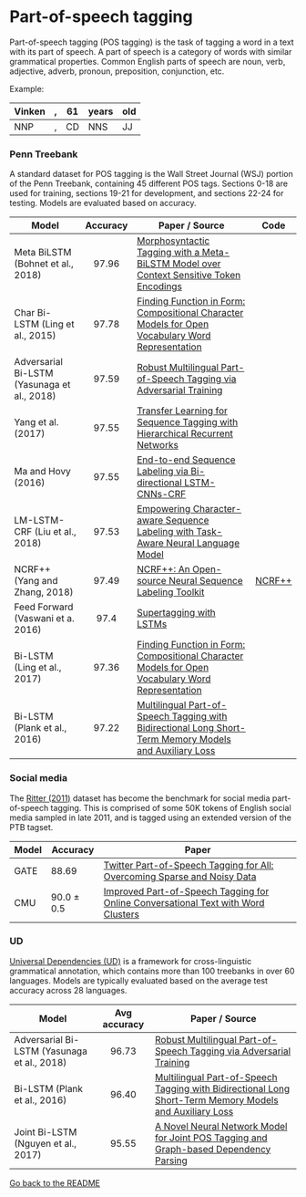 # Part-of-speech tagging

Part-of-speech tagging (POS tagging) is the task of tagging a word in a text with its part of speech.
A part of speech is a category of words with similar grammatical properties. Common English
parts of speech are noun, verb, adjective, adverb, pronoun, preposition, conjunction, etc.

Example: 

| Vinken | , | 61 | years | old |
| --- | ---| --- | --- | --- |
| NNP | , | CD | NNS | JJ |

### Penn Treebank

A standard dataset for POS tagging is the Wall Street Journal (WSJ) portion of the Penn Treebank, containing 45 
different POS tags. Sections 0-18 are used for training, sections 19-21 for development, and sections 
22-24 for testing. Models are evaluated based on accuracy.

| Model           | Accuracy  |  Paper / Source | Code |
| ------------- | :-----:| --- | --- |
| Meta BiLSTM (Bohnet et al., 2018) | 97.96 | [Morphosyntactic Tagging with a Meta-BiLSTM Model over Context Sensitive Token Encodings](https://arxiv.org/abs/1805.08237) | |
| Char Bi-LSTM (Ling et al., 2015) | 97.78 | [Finding Function in Form: Compositional Character Models for Open Vocabulary Word Representation](https://www.aclweb.org/anthology/D/D15/D15-1176.pdf) | |
| Adversarial Bi-LSTM (Yasunaga et al., 2018) | 97.59 | [Robust Multilingual Part-of-Speech Tagging via Adversarial Training](https://arxiv.org/abs/1711.04903) | |
| Yang et al. (2017) | 97.55 | [Transfer Learning for Sequence Tagging with Hierarchical Recurrent Networks](https://arxiv.org/abs/1703.06345) | |
| Ma and Hovy (2016) | 97.55 | [End-to-end Sequence Labeling via Bi-directional LSTM-CNNs-CRF](https://arxiv.org/abs/1603.01354) | |
| LM-LSTM-CRF (Liu et al., 2018)| 97.53 | [Empowering Character-aware Sequence Labeling with Task-Aware Neural Language Model](https://arxiv.org/pdf/1709.04109.pdf) | |
| NCRF++ (Yang and Zhang, 2018)| 97.49 | [NCRF++: An Open-source Neural Sequence Labeling Toolkit](http://www.aclweb.org/anthology/P18-4013) | [NCRF++](https://github.com/jiesutd/NCRFpp) |
| Feed Forward (Vaswani et a. 2016) | 97.4 | [Supertagging with LSTMs](https://aclweb.org/anthology/N/N16/N16-1027.pdf) | |
| Bi-LSTM (Ling et al., 2017) | 97.36 | [Finding Function in Form: Compositional Character Models for Open Vocabulary Word Representation](https://www.aclweb.org/anthology/D/D15/D15-1176.pdf) | | 
| Bi-LSTM (Plank et al., 2016) | 97.22 | [Multilingual Part-of-Speech Tagging with Bidirectional Long Short-Term Memory Models and Auxiliary Loss](https://arxiv.org/abs/1604.05529) | |


### Social media

The [Ritter (2011)](https://aclanthology.coli.uni-saarland.de/papers/D11-1141/d11-1141) dataset has become the benchmark for social media part-of-speech tagging. This is comprised of  some 50K tokens of English social media sampled in late 2011, and is tagged using an extended version of the PTB tagset.

| Model | Accuracy | Paper |
| --- | --- | ---|
| GATE  | 88.69 | [Twitter Part-of-Speech Tagging for All: Overcoming Sparse and Noisy Data](https://aclanthology.coli.uni-saarland.de/papers/R13-1026/r13-1026) | 
| CMU | 90.0 ± 0.5 | [Improved Part-of-Speech Tagging for Online Conversational Text with Word Clusters](http://www.cs.cmu.edu/~ark/TweetNLP/owoputi+etal.naacl13.pdf) | 


### UD

[Universal Dependencies (UD)](http://universaldependencies.org/) is a framework for 
cross-linguistic grammatical annotation, which contains more than 100 treebanks in over 60 languages.
Models are typically evaluated based on the average test accuracy across 28 languages.

| Model           | Avg accuracy  |  Paper / Source |
| ------------- | :-----:| --- |
| Adversarial Bi-LSTM (Yasunaga et al., 2018) | 96.73 | [Robust Multilingual Part-of-Speech Tagging via Adversarial Training](https://arxiv.org/abs/1711.04903) | 
| Bi-LSTM (Plank et al., 2016) | 96.40 | [Multilingual Part-of-Speech Tagging with Bidirectional Long Short-Term Memory Models and Auxiliary Loss](https://arxiv.org/abs/1604.05529) | 
| Joint Bi-LSTM (Nguyen et al., 2017) | 95.55 | [A Novel Neural Network Model for Joint POS Tagging and Graph-based Dependency Parsing](https://arxiv.org/abs/1705.05952) |

[Go back to the README](../README.md)
